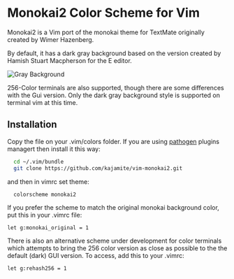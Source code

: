 # Monokai2 Color Scheme for Vim

Monokai2 is a Vim port of the monokai theme for TextMate originally created by Wimer Hazenberg.

By default, it has a dark gray background based on the version created by Hamish Stuart Macpherson for the E editor.

![Gray Background](http://i.imgur.com/Sx1bRUH.png)


256-Color terminals are also supported, though there are some differences with the Gui version. Only the dark gray background style is supported on terminal vim at this time.

## Installation

Copy the file on your .vim/colors folder.
If you are using [pathogen]() plugins managert then install it this way:

```zsh
  cd ~/.vim/bundle
  git clone https://github.com/kajamite/vim-monokai2.git
```  

and then in vimrc set theme:

```vim
  colorscheme monokai2
```

If you prefer the scheme to match the original monokai background color, put this in your .vimrc file: 
```
let g:monokai_original = 1
```

There is also an alternative scheme under development for color terminals which attempts to bring the 256 color version as close as possible to the the default (dark) GUI version. To access, add this to your .vimrc:
```
let g:rehash256 = 1
```

